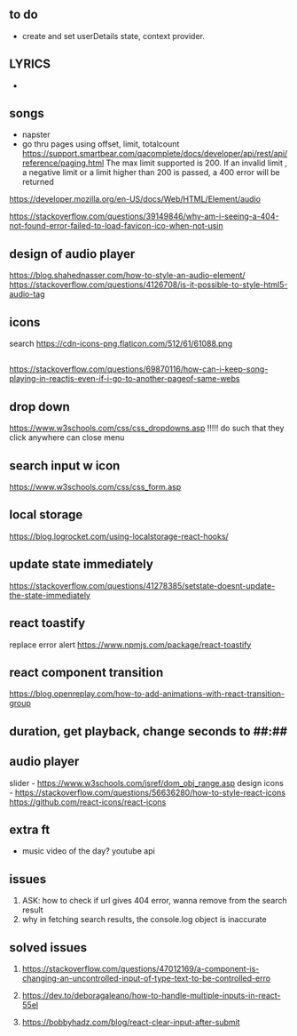 ## to do

- create and set userDetails state, context provider.

## LYRICS

-

## songs

- napster
- go thru pages using offset, limit, totalcount
  https://support.smartbear.com/qacomplete/docs/developer/api/rest/api/reference/paging.html
  The max limit supported is 200. If an invalid limit , a negative limit or a limit higher than 200 is passed, a 400 error will be returned

https://developer.mozilla.org/en-US/docs/Web/HTML/Element/audio

https://stackoverflow.com/questions/39149846/why-am-i-seeing-a-404-not-found-error-failed-to-load-favicon-ico-when-not-usin

## design of audio player

https://blog.shahednasser.com/how-to-style-an-audio-element/
https://stackoverflow.com/questions/4126708/is-it-possible-to-style-html5-audio-tag

## icons

search
https://cdn-icons-png.flaticon.com/512/61/61088.png

##

https://stackoverflow.com/questions/69870116/how-can-i-keep-song-playing-in-reactjs-even-if-i-go-to-another-pageof-same-webs

## drop down

https://www.w3schools.com/css/css_dropdowns.asp
!!!!! do such that they click anywhere can close menu

## search input w icon

https://www.w3schools.com/css/css_form.asp

## local storage

https://blog.logrocket.com/using-localstorage-react-hooks/

## update state immediately

https://stackoverflow.com/questions/41278385/setstate-doesnt-update-the-state-immediately

## react toastify

replace error alert
https://www.npmjs.com/package/react-toastify

## react component transition

https://blog.openreplay.com/how-to-add-animations-with-react-transition-group

## duration, get playback, change seconds to ##:##

## audio player
slider - https://www.w3schools.com/jsref/dom_obj_range.asp
design icons - https://stackoverflow.com/questions/56636280/how-to-style-react-icons
https://github.com/react-icons/react-icons

## extra ft 
- music video of the day? youtube api

## issues
1) ASK: how to check if url gives 404 error, wanna remove from the search result
2) why in fetching search results, the console.log object is inaccurate

## solved issues
1) https://stackoverflow.com/questions/47012169/a-component-is-changing-an-uncontrolled-input-of-type-text-to-be-controlled-erro

2) https://dev.to/deboragaleano/how-to-handle-multiple-inputs-in-react-55el

3) https://bobbyhadz.com/blog/react-clear-input-after-submit 
